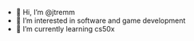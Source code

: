 - 👋 Hi, I’m @jtremm
- 👀 I’m interested in software and game development
- 🌱 I’m currently learning cs50x


<!---
jtremm/jtremm is a ✨ special ✨ repository because its `README.md` (this file) appears on your GitHub profile.
You can click the Preview link to take a look at your changes.
--->
